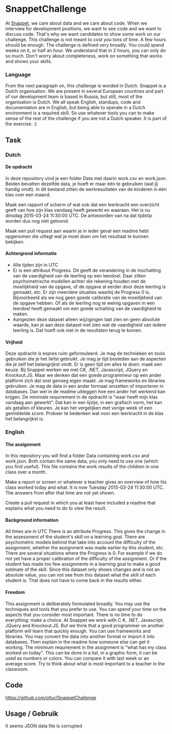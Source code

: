 # SnappetChallenge
At [Snappet](http://www.snappet.org), we care about data and we care about code. When we interview for development positions, we want to see code and we want to discuss code. That's why we want candidates to show some work on our challenge. This challenge is not meant to cost you tons of time. A few hours should be enough. The challenge is defined very broadly. You could spend weeks on it, or half an hour. We understand that in 2 hours, you can only do so much. Don't worry about completeness, work on something that works and shows your skills.

### Language
From the next paragraph on, this challenge is worded in Dutch. Snappet is a Dutch organisation. We are present in several European countries and part of our development team is based in Russia, but still, most of the organisation is Dutch. We all speak English, standups, code and documentation are in English, but being able to operate in a Dutch environment is a required skill. So use whatever tools you can to make sense of the rest of the challenge if you are not a Dutch speaker. It is part of the exercise. :)

## Task

### Dutch

#### De opdracht
In deze repository vind je een folder Data met daarin work.csv en work.json. Beiden bevatten dezelfde data, je hoeft er maar één te gebruiken (wat jij handig vindt). In dit bestand zitten de werkresultaten van de kinderen in één klas over een maand. 

Maak een rapport of scherm of wat ook dat een leerkracht een overzicht geeft van hoe zijn klas vandaag heeft gewerkt en waaraan. Het is nu dinsdag 2015-03-24 11:30:00 UTC. De antwoorden van na dat tijdstip worden dus nog niet getoond.

Maak een pull request aan waarin je in ieder geval een readme hebt opgenomen die uitlegt wat je moet doen om het resultaat te kunnen bekijken.

#### Achtergrond informatie
- Alle tijden zijn in UTC
- Er is een attribuut Progress. Dit geeft de verandering in de inschatting van de vaardigheid van de leerling op een leerdoel. Daar zitten psychometrische modellen achter die rekening houden met de moeilijkheid van de opgave, of de opgave al eerder door deze leerling is gemaakt, etc. Er zijn meerdere situaties waarbij de Progress 0 is. Bijvoorbeeld als we nog geen goede calibratie van de moeilijkheid van de opgave hebben. Of als de leerling nog te weinig opgaven in een leerdoel heeft gemaakt om een goede schatting van de vaardigheid te maken.
- Aangezien deze dataset alleen wijzigingen laat zien en geen absolute waarde, kan je aan deze dataset niet zien wat de vaardigheid van iedere leerling is. Dat hoeft ook niet in de resultaten terug te komen.

#### Vrijheid
Deze opdracht is expres ruim geformuleerd. Je mag de technieken en tools gebruiken die je het liefst gebruikt. Je mag je tijd besteden aan de aspecten die je zelf het belangrijkst vindt. Er is geen tijd om alles te doen: maak een keuze. Bij Snappet werken we met C#, .NET, Javascript, JQuery en Knockout.JS. Maar we denken dat een goede programmeur op een ander platform zich dat snel genoeg eigen maakt. 
Je mag frameworks en libraries gebruiken. Je mag de data in een ander formaat omzetten of importeren in databases. Dan wel in de readme uitleggen hoe een ander het werkend kan krijgen.
De minimale requirement in de opdracht is "waar heeft mijn klas vandaag aan gewerkt". Dat kan in een lijstje, in een grafisch vorm, het kan als getallen of kleuren. Je kan het vergelijken met vorige week of een gemiddelde score. Probeer te bedenken wat voor een leerkracht in de klas het belangrijkst is.

### English

#### The assignment
In this repository you will find a folder Data containing work.csv and work.json. Both contain the same data, you only need to use one (which you find useful). This file contains the work results of the children in one class over a month.

Make a report or screen or whatever a teacher gives an overview of how his class worked today and what. It is now Tuesday 2015-03-24 11:30:00 UTC. The answers from after that time are not yet shown.

Create a pull request in which you at least have included a readme that explains what you need to do to view the result.

#### Background information
All times are in UTC
There is an attribute Progress. This gives the change in the assessment of the student's skill on a learning goal. There are psychometric models behind that take into account the difficulty of the assignment, whether the assignment was made earlier by this student, etc. There are several situations where the Progress is 0. For example if we do not yet have a proper calibration of the difficulty of the assignment. Or if the student has made too few assignments in a learning goal to make a good estimate of the skill.
Since this dataset only shows changes and is not an absolute value, you can not see from this dataset what the skill of each student is. That does not have to come back in the results either.

#### Freedom
This assignment is deliberately formulated broadly. You may use the techniques and tools that you prefer to use. You can spend your time on the aspects that you consider most important. There is no time to do everything: make a choice. At Snappet we work with C #, .NET, Javascript, JQuery and Knockout.JS. But we think that a good programmer on another platform will learn that quickly enough. You can use frameworks and libraries. You may convert the data into another format or import it into databases. Then explain in the readme how someone else can get it working. The minimum requirement in the assignment is "what has my class worked on today". This can be done in a list, in a graphic form, it can be used as numbers or colors. You can compare it with last week or an average score. Try to think about what is most important to a teacher in the classroom.

## Code
https://github.com/oltur/SnappetChallenge

## Usage / Gebruik
It seems JSON data file is corrupted